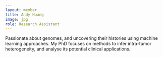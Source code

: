 ```yaml
---
layout: member
title: Andy Huang
image: jpg
role: Research Assistant
---
```


Passionate about genomes, and uncovering their histories using machine learning approaches. My PhD focuses on methods to infer intra-tumor heterogeneity, and analyse its potential clinical applications.
